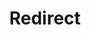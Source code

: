 ﻿---
layout: src/layouts/Redirect.astro
title: Redirect
redirect: /docs/octopus-rest-api/octopus-cli/create-workerpool
pubDate:  2023-01-01
navSearch: false
navSitemap: false
navMenu: false
---
